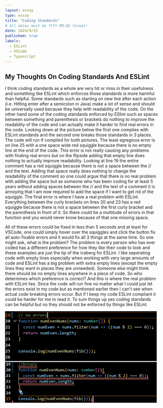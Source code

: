 ```yaml
---
layout: essay
type: essay
title: "Coding Standards"
# All dates must be YYYY-MM-DD format!
date: 2024/9/25
published: true
labels:
  - ESLint
  - VSCode
  - Typescript
---
```


## My Thoughts On Coding Standards And ESLint

I think coding standards as a whole are very hit or miss in their usefulness and something like ESLint which enforces those standards is more harmful than helpful. Some standards such as starting on new line after each action (i.e. Hitting enter after a semicolon in Java) make a lot of sense and should be universally used because they help with readability of the code. On the other hand some of the coding standards enforced by ESlint such as spaces between something and parenthesis or brackets do nothing to improve the readablity of the code and can actually make it harder to find real errors in the code. Looking down at the picture below the first one complies with ESLint standards and the second one breaks those standards in 3 places. The code will run if compiled for both pictures. The least egregious error is on line 25 with a one space wide red squiggle because there is no empty line at the end of the code. This error is not really causing any problems with finding real errors but on the flipside adding that empty line does nothing to actually improve readability. Looking at line 19 the entire comment has a red squiggle because there is not a space between the // and the text. Adding that space really does nothing to change the readability of the comment so one could argue that there is no real problem with adding the space but as someone who has been coding for at least 5 years without adding spaces between the // and the text of a comment it is annoying that I am now required to add the space if I want to get rid of the squiggle. The final error is where I have a real problem with ESLint. Everything between the curly brackets on lines 20 and 23 has a red squiggle because there is not a space between the first curly bracket and the parenthesis in front of it. So there could be a multitude of errors in that function and you would never know because of that one missing space. 

All of these errors could be fixed in less than 5 seconds and at least for VSCode, one could simply hover over the squiggles and click the button fix all auto-fixable errors and it would fix all 3 things at the same time. So one might ask, what is the problem? The problem is every person who has ever coded has a different preference for how they like their code to look and these examples are just the tip of the iceberg for ESLint. I like seperating code with empty lines especially when working with very large amounts of code and ESLint has a big problem with extra empty lines (except the empty lines they want in places they are unneeded). Someone else might think there should be no empty lines anywhere in a piece of code. So who determines which preference is correct? And this is where the real problem with ESLint lies. Since the code will run fine no matter what I could just let the errors exist in my code but as mentioned earlier then I can't see when actual code breaking errors occur. But if I keep my code ESLint compliant it could be harder for me to read it. To sum things up yes coding standards can be helpful but no they should not be enforced by things like ESLint. 

<img width="500px" class="rounded float-start pe-4" src="../img/Screenshot 2024-09-25 102632.png">
<img width="500px" class="rounded float-start pe-4" src="../img/Screenshot 2024-09-25 102700.png">
